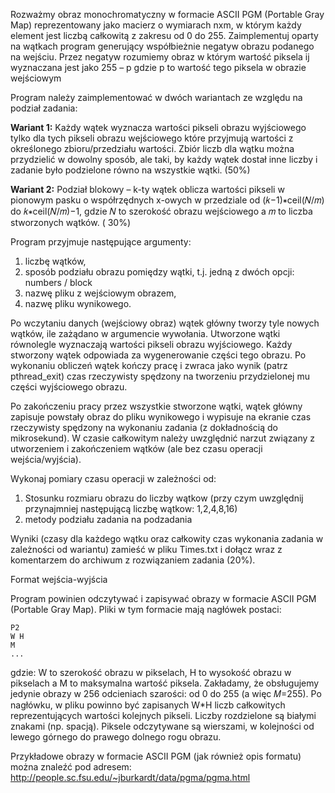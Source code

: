 Rozważmy obraz monochromatyczny w formacie ASCII PGM (Portable Gray Map) reprezentowany jako macierz o wymiarach nxm, w
którym każdy element jest liczbą całkowitą z zakresu od 0 do 255. Zaimplementuj oparty na wątkach program generujący
współbieżnie negatyw obrazu podanego na wejściu. Przez negatyw rozumiemy obraz w którym wartość piksela ij wyznaczana
jest jako 255 – p gdzie p to wartość tego piksela w obrazie wejściowym

Program należy zaimplementować w dwóch wariantach ze względu na podział zadania:

**Wariant 1:** Każdy wątek wyznacza wartości pikseli obrazu wyjściowego tylko dla tych pikseli obrazu wejściowego które
przyjmują wartości z określonego zbioru/przedziału wartości. Zbiór liczb dla wątku można przydzielić w dowolny sposób,
ale taki, by każdy wątek dostał inne liczby i zadanie było podzielone równo na wszystkie wątki. (50%)

**Wariant 2:** Podział blokowy – k-ty wątek oblicza wartości pikseli w pionowym pasku o współrzędnych x-owych w
przedziale od (𝑘−1)∗ceil(𝑁/𝑚) do 𝑘∗ceil(𝑁/𝑚)−1, gdzie 𝑁 to szerokość obrazu wejściowego a 𝑚 to liczba
stworzonych wątków. (
30%)

Program przyjmuje następujące argumenty:

1. liczbę wątków,
2. sposób podziału obrazu pomiędzy wątki, t.j. jedną z dwóch opcji: numbers / block
3. nazwę pliku z wejściowym obrazem,
4. nazwę pliku wynikowego.

Po wczytaniu danych (wejściowy obraz) wątek główny tworzy tyle nowych wątków, ile zażądano w argumencie wywołania.
Utworzone wątki równolegle wyznaczają wartości pikseli obrazu wyjściowego. Każdy stworzony wątek odpowiada za
wygenerowanie części tego obrazu. Po wykonaniu obliczeń wątek kończy pracę i zwraca jako wynik (patrz pthread_exit) czas
rzeczywisty spędzony na tworzeniu przydzielonej mu części wyjściowego obrazu.

Po zakończeniu pracy przez wszystkie stworzone wątki, wątek główny zapisuje powstały obraz do pliku wynikowego i
wypisuje na ekranie czas rzeczywisty spędzony na wykonaniu zadania (z dokładnością do mikrosekund). W czasie całkowitym
należy uwzględnić narzut związany z utworzeniem i zakończeniem wątków (ale bez czasu operacji wejścia/wyjścia).

Wykonaj pomiary czasu operacji w zależności od:

1. Stosunku rozmiaru obrazu do liczby wątkow (przy czym uwzględnij przynajmniej następującą liczbę wątkow: 1,2,4,8,16)
2. metody podziału zadania na podzadania

Wyniki (czasy dla każdego wątku oraz całkowity czas wykonania zadania w zależności od wariantu) zamieść w pliku
Times.txt i dołącz wraz z komentarzem do archiwum z rozwiązaniem zadania (20%).

Format wejścia-wyjścia

Program powinien odczytywać i zapisywać obrazy w formacie ASCII PGM (Portable Gray Map). Pliki w tym formacie mają
nagłówek postaci:
```
P2
W H
M
...
```
gdzie: W to szerokość obrazu w pikselach, H to wysokość obrazu w pikselach a M to maksymalna wartość piksela. Zakładamy,
że obsługujemy jedynie obrazy w 256 odcieniach szarości: od 0 do 255 (a więc 𝑀=255). Po nagłówku, w pliku powinno być
zapisanych W*H liczb całkowitych reprezentujących wartości kolejnych pikseli. Liczby rozdzielone są białymi znakami (np.
spacją). Piksele odczytywane są wierszami, w kolejności od lewego górnego do prawego dolnego rogu obrazu.

Przykładowe obrazy w formacie ASCII PGM (jak również opis formatu) można znaleźć pod
adresem: http://people.sc.fsu.edu/~jburkardt/data/pgma/pgma.html